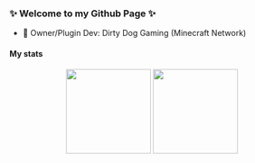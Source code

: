 ### ✨ Welcome to my Github Page ✨
- 🔭 Owner/Plugin Dev: Dirty Dog Gaming (Minecraft Network)

#### My stats
<div align="center">
  <img height="150em" src="https://github-readme-stats.vercel.app/api?username=Shadmage&count_private=true&show_icons=true&theme=dark"/>
  <img height="150em" src="https://github-readme-stats.vercel.app/api/top-langs/?username=Shadmage&count_private=true&theme=dark&layout=compact&langs_count=6"/>
</div>
